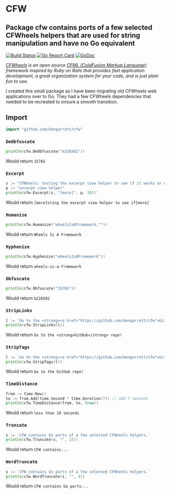 # CFW

## Package cfw contains ports of a few selected CFWheels helpers that are used for string manipulation and have no Go equivalent

[![Build Status](https://travis-ci.org/bengarrett/cfw.svg?branch=master)](https://travis-ci.org/bengarrett/cfw) [![Go Report Card](https://goreportcard.com/badge/github.com/bengarrett/cfw)](https://goreportcard.com/report/github.com/bengarrett/cfw) [![GoDoc](https://godoc.org/github.com/bengarrett/cfw?status.svg)](https://godoc.org/github.com/bengarrett/cfw)

_[CFWheels](https://cfwheels.org/) is an open source [CFML (ColdFusion Markup Language)](http://lucee.org/) framework inspired by Ruby on Rails that provides fast application development, a great organization system for your code, and is just plain fun to use._

I created this small package as I have been migrating old CFWheels web applications over to Go. They had a few CFWheels dependencies that needed to be recreated to ensure a smooth transition.

## Import

```Go
import "github.com/bengarrett/cfw"
```

### `DeObfuscate`

```Go
println(cfw.DeObfuscate("b226582"))
```

Would return `15765`

### `Excerpt`

```Go
s := "CFWheels: testing the excerpt view helper to see if it works or not."
p := "excerpt view helper"
println(cfw.Excerpt(s, "[more]", p, 10))`
```

Would return `[more]sting the excerpt view helper to see if[more]`

### `Humanize`

```Go
println(cfw.Humanize("wheelsIsAFramework,""))
```

Would return `Wheels Is A Framework`

### `Hyphenize`

```Go
println(cfw.Hyphenize("wheelsIsAFramework"))
```

Would return `wheels-is-a-framework`

### `Obfuscate`

```Go
println(cfw.Obfuscate("15765"))
```

Would return `b226582`

### `StripLinks`

```Go
l := `Go to the <strong><a href="https://github.com/bengarrett/cfw">GitHub</a></strong> repo!`
println(cfw.StripLinks(l))
```

Would return `Go to the <strong>GitHub</strong> repo!`

### `StripTags`

```Go
l := `Go to the <strong><a href="https://github.com/bengarrett/cfw">GitHub</a></strong> repo!`
println(cfw.StripTags(l))
```

Would return `Go to the GitHub repo!`

### `TimeDistance`

```Go
from := time.Now()
to := from.Add(time.Second * time.Duration(7)) // add 7 seconds
println(cfw.TimeDistance(from, to, true))
```

Would return `less than 10 seconds`

### `Truncate`

```Go
s := `CFW contains Go ports of a few selected CFWheels helpers.`
println(cfw.Truncate(s, "", 15))

```

Would return `CFW contains...`

### `WordTruncate`

```Go
s := `CFW contains Go ports of a few selected CFWheels helpers.`
println(cfw.WordTruncate(s, "", 4))

```

Would return `CFW contains Go ports...`